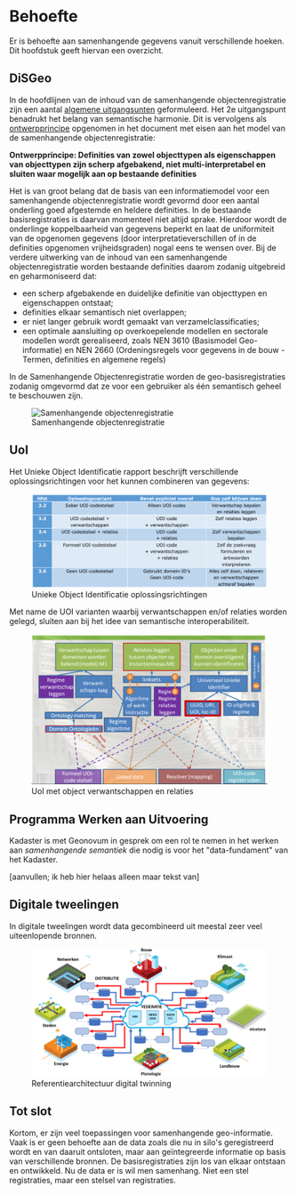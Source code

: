 # Behoefte
Er is behoefte aan samenhangende gegevens vanuit verschillende hoeken. Dit hoofdstuk geeft hiervan een overzicht.

## DiSGeo

In de hoofdlijnen van de inhoud van de samenhangende objectenregistratie zijn een aantal [algemene uitgangsunten](https://docs.geostandaarden.nl/disgeo/def-al-hiso-20200617/#algemene-uitgangspunten-samenhangende-objectenregistratie) geformuleerd. Het 2e uitgangspunt benadrukt het belang van semantische harmonie. 
Dit is vervolgens als [ontwerpprincipe](https://docs.geostandaarden.nl/disgeo/emso/#definiering) opgenomen in het document met eisen aan het model van de samenhangende objectenregistratie:

**Ontwerpprincipe: Definities van zowel objecttypen als eigenschappen van objecttypen zijn scherp afgebakend, niet multi-interpretabel en sluiten waar mogelijk aan op bestaande definities**

Het is van groot belang dat de basis van een informatiemodel voor een samenhangende objectenregistratie wordt gevormd door een aantal onderling goed afgestemde en heldere definities. In de bestaande basisregistraties is daarvan momenteel niet altijd sprake. Hierdoor wordt de onderlinge koppelbaarheid van gegevens beperkt en laat de uniformiteit van de opgenomen gegevens (door interpretatieverschillen of in de definities opgenomen vrijheidsgraden) nogal eens te wensen over. Bij de verdere uitwerking van de inhoud van een samenhangende objectenregistratie worden bestaande definities daarom zodanig uitgebreid en geharmoniseerd dat:

- een scherp afgebakende en duidelijke definitie van objecttypen en eigenschappen ontstaat;
- definities elkaar semantisch niet overlappen;
- er niet langer gebruik wordt gemaakt van verzamelclassificaties;
- een optimale aansluiting op overkoepelende modellen en sectorale modellen wordt gerealiseerd, zoals NEN 3610 (Basismodel Geo-informatie) en NEN 2660 (Ordeningsregels voor gegevens in de bouw - Termen, definities en algemene regels)


In de Samenhangende Objectenregistratie worden de geo-basisregistraties zodanig omgevormd dat ze voor een gebruiker als één semantisch geheel te beschouwen zijn.

<figure>
    <img alt="Samenhangende objectenregistratie" src="https://docs.geostandaarden.nl/disgeo/emso/media/denkraam_sor-02.png">
    <figcaption>Samenhangende objectenregistratie</figcaption>
</figure>

## UoI

Het Unieke Object Identificatie rapport beschrijft verschillende oplossingsrichtingen voor het kunnen combineren van gegevens:

<figure>
    <img alt="Unieke Object Identificatie oplossingsrichtingen" src="media/uoi-1.png">
    <figcaption>Unieke Object Identificatie oplossingsrichtingen</figcaption>
</figure>

Met name de UOI varianten waarbij verwantschappen en/of relaties worden gelegd, sluiten aan bij het idee van semantische interoperabiliteit. 

<figure>
    <img alt="UoI met object verwantschappen en relaties" src="media/uoi-2.png">
    <figcaption>UoI met object verwantschappen en relaties</figcaption>
</figure>

## Programma Werken aan Uitvoering

Kadaster is met Geonovum in gesprek om een rol te nemen in het werken aan *samenhangende semantiek* die nodig is voor het "data-fundament" van het Kadaster. 

[aanvullen; ik heb hier helaas alleen maar tekst van]

## Digitale tweelingen
In digitale tweelingen wordt data gecombineerd uit meestal zeer veel uiteenlopende bronnen. 

<figure>
    <img alt="Referentiearchitectuur digital twinning" src="media/dt.png">
    <figcaption>Referentiearchitectuur digital twinning</figcaption>
</figure>

## Tot slot
Kortom, er zijn veel toepassingen voor samenhangende geo-informatie. Vaak is er geen behoefte aan de data zoals die nu in silo's geregistreerd wordt en van daaruit ontsloten, maar aan geïntegreerde informatie op basis van verschillende bronnen. De basisregistraties zijn los van elkaar ontstaan en ontwikkeld. Nu de data er is wil men samenhang. Niet een stel registraties, maar een stelsel van registraties. 
